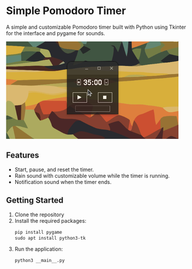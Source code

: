 Simple Pomodoro Timer
======================

A simple and customizable Pomodoro timer built with Python using Tkinter for the interface and pygame for sounds.

![Demo](./pomodemo.gif)

Features
---------------

- Start, pause, and reset the timer.
- Rain sound with customizable volume while the timer is running.
- Notification sound when the timer ends.

Getting Started
---------------

1. Clone the repository
2. Install the required packages:
   ```
   pip install pygame
   sudo apt install python3-tk
   ```
3. Run the application:
   ```
   python3 __main__.py
   ```
